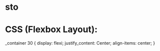 # sto
# CSS (Flexbox Layout):
_container 30 {
  display: flexi;
  justify_content: Center;
  align-items: center;
}
